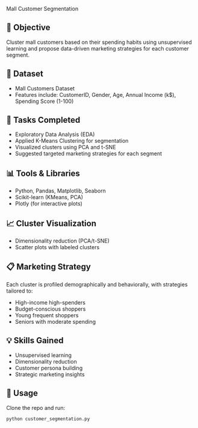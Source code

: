  Mall Customer Segmentation

## 📌 Objective
Cluster mall customers based on their spending habits using unsupervised learning and propose data-driven marketing strategies for each customer segment.

## 📂 Dataset
- Mall Customers Dataset  
- Features include: CustomerID, Gender, Age, Annual Income (k$), Spending Score (1-100)

## 🚀 Tasks Completed
- Exploratory Data Analysis (EDA)
- Applied K-Means Clustering for segmentation
- Visualized clusters using PCA and t-SNE
- Suggested targeted marketing strategies for each segment

## 📊 Tools & Libraries
- Python, Pandas, Matplotlib, Seaborn
- Scikit-learn (KMeans, PCA)
- Plotly (for interactive plots)

## 📈 Cluster Visualization
- Dimensionality reduction (PCA/t-SNE)
- Scatter plots with labeled clusters

## 📋 Marketing Strategy
Each cluster is profiled demographically and behaviorally, with strategies tailored to:
- High-income high-spenders
- Budget-conscious shoppers
- Young frequent shoppers
- Seniors with moderate spending

## 💡 Skills Gained
- Unsupervised learning
- Dimensionality reduction
- Customer persona building
- Strategic marketing insights

## 🔗 Usage
Clone the repo and run:
```bash
python customer_segmentation.py
